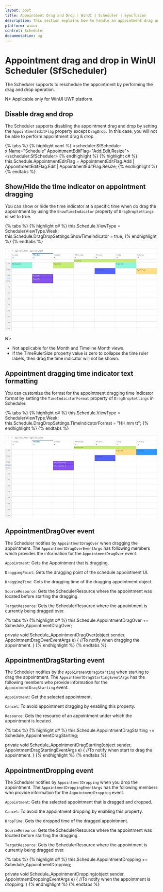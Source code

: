 ```yaml
---
layout: post
title: Appointment Drag and Drop | WinUI | Scheduler | Syncfusion
description: This section explains how to handle an appointment drag and drop and events in the Syncfusion WinUI Scheduler. 
platform: winui
control: Scheduler
documentation: ug
---
```


# Appointment drag and drop in WinUI Scheduler (SfScheduler)

The Scheduler supports to reschedule the appointment by performing the drag and drop operation.

N> Applicable only for WinUI UWP platform.

## Disable drag and drop

The Scheduler supports disabling the appointment drag and drop by setting the `AppointmentEditFlag` property except `DragDrop.` In this case, you will not be able to perform appointment drag & drop.

{% tabs %}
{% highlight xaml %}
<scheduler:SfScheduler x:Name="Schedule" 
                       AppointmentEditFlag="Add,Edit,Resize">
</scheduler:SfScheduler>
{% endhighlight %}
{% highlight c# %}
this.Schedule.AppointmentEditFlag = AppointmentEditFlag.Add | AppointmentEditFlag.Edit | AppointmentEditFlag.Resize;
{% endhighlight %}
{% endtabs %}

## Show/Hide the time indicator on appointment dragging

You can show or hide the time indicator at a specific time when do drag the appointment by using the `ShowTimeIndicator` property of `DragDropSettings` is set to true. 

{% tabs %}
{% highlight c# %}
this.Schedule.ViewType = SchedulerViewType.Week;
this.Schedule.DragDropSettings.ShowTimeIndicator = true;
{% endhighlight %}
{% endtabs %}

![show-appointment-dragging-time-indicator-in-winui-scheduler](Appointment-Drag-And-Drop_Images/adding-show-appointment-dragging-time-indicator-in-winui-scheduler.png)

N>
* Not applicable for the Month and Timeline Month views. 
* If the TimeRulerSize property value is zero to collapse the time ruler labels, then drag the time indicator will not be shown.

## Appointment dragging time indicator text formatting

You can customize the format for the appointment dragging time indicator format by setting the `TimeIndicatorFormat` property of `DragDropSettings` in Scheduler.

{% tabs %}
{% highlight c# %}
this.Schedule.ViewType = SchedulerViewType.Week;
this.Schedule.DragDropSettings.TimeIndicatorFormat = "HH mm tt";
{% endhighlight %}
{% endtabs %}

![customize-appointment-dragging-time-indicator-format-in-winui-scheduler](Appointment-Drag-And-Drop_Images/adding-customize-appointment-dragging-time-indicator-format-in-winui-scheduler.png)

## AppointmentDragOver event

The Scheduler notifies by `AppointmentDragOver` when dragging the appointment. The `AppointmentDragOverEventArgs` has following members which provides the information for the `AppointmentDragOver` event.

`Appointment`: Gets the Appointment that is dragging.

`DraggingPoint`: Gets the dragging point of the schedule appointment UI.

`DraggingTime`: Gets the dragging time of the dragging appointment object.

`SourceResource`: Gets the SchedulerResource where the appointment was located before starting the dragging.

`TargetResource`: Gets the SchedulerResource where the appointment is currently being dragged over.


{% tabs %}
{% highlight c# %}
this.Schedule.AppointmentDragOver += Schedule_AppointmentDragOver;

private void Schedule_AppointmentDragOver(object sender, AppointmentDragOverEventArgs e)
{
    //To notify when dragging the appointment.
}
{% endhighlight %}
{% endtabs %}

## AppointmentDragStarting event

The Scheduler notifies by the `AppointmentDragStarting` when starting to drag the appointment. The `AppointmentDragStartingEventArgs` has the following members who provide information for the `AppointmentDragStarting` event.

`Appointment`: Get the selected appointment.

`Cancel`: To avoid appointment dragging by enabling this property.

`Resource`: Gets the resource of an appointment under which the appointment is located.

{% tabs %}
{% highlight c# %}
this.Schedule.AppointmentDragStarting += Schedule_AppointmentDragStarting;

private void Schedule_AppointmentDragStarting(object sender, AppointmentDragStartingEventArgs e)
{
    //To notify when start to drag the appointment.
}
{% endhighlight %}
{% endtabs %}

## AppointmentDropping event

The Scheduler notifies by `AppointmentDropping` when you drop the appointment. The `AppointmentDroppingEventArgs` has the following members who provide information for the `AppointmentDropping` event.

`Appointment`: Gets the selected appointment that is dragged and dropped.

`Cancel`: To avoid the appointment dropping by enabling this property.

`DropTime`: Gets the dropped time of the dragged appointment.

`SourceResource`: Gets the SchedulerResource where the appointment was located before starting the dragging.

`TargetResource`: Gets the SchedulerResource where the appointment is currently being dragged over.

{% tabs %}
{% highlight c# %}
this.Schedule.AppointmentDropping += Schedule_AppointmentDropping;

private void Schedule_AppointmentDropping(object sender, AppointmentDroppingEventArgs e)
{
    //To notify when the appointment is dropping.
}
{% endhighlight %}
{% endtabs %}